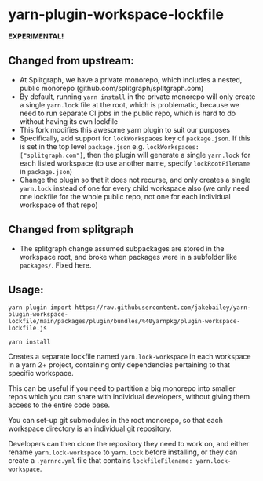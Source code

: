 # yarn-plugin-workspace-lockfile

**EXPERIMENTAL!**

## Changed from upstream:

- At Splitgraph, we have a private monorepo, which includes a nested, public
  monorepo (github.com/splitgraph/splitgraph.com)
- By default, running `yarn install` in the private monorepo will only create a single
  `yarn.lock` file at the root, which is problematic, because we need to run separate
  CI jobs in the public repo, which is hard to do without having its own lockfile
- This fork modifies this awesome yarn plugin to suit our purposes
- Specifically, add support for `lockWorkspaces` key of `package.json`. If this is set
  in the top level `package.json` e.g. `lockWorkspaces: ["splitgraph.com"]`, then the
  plugin will generate a single `yarn.lock` for each listed workspace
  (to use another name, specify `lockRootFilename` in `package.json`)
- Change the plugin so that it does not recurse, and only creates a single `yarn.lock`
  instead of one for every child workspace also (we only need one lockfile for the
  whole public repo, not one for each individual workspace of that repo)


## Changed from splitgraph

- The splitgraph change assumed subpackages are stored in the workspace root, and broke
  when packages were in a subfolder like `packages/`. Fixed here.

## Usage:

```
yarn plugin import https://raw.githubusercontent.com/jakebailey/yarn-plugin-workspace-lockfile/main/packages/plugin/bundles/%40yarnpkg/plugin-workspace-lockfile.js

yarn install
```

Creates a separate lockfile named `yarn.lock-workspace` in each workspace in a yarn 2+ project, containing only dependencies pertaining to that specific workspace.

This can be useful if you need to partition a big monorepo into smaller repos which you can share with individual developers, without giving them access to the entire code base.

You can set-up git submodules in the root monorepo, so that each workspace directory is an individual git repository.

Developers can then clone the repository they need to work on, and either rename `yarn.lock-workspace` to `yarn.lock` before installing, or they can create a `.yarnrc.yml` file that contains `lockfileFilename: yarn.lock-workspace`.
